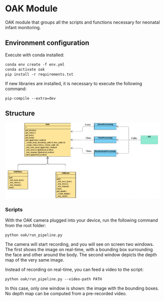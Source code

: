 # OAK Module
OAK module that groups all the scripts and functions necessary for neonatal infant monitoring.

## Environment configuration
Execute with conda installed:
```
conda env create -f env.yml
conda activate oak
pip install -r requirements.txt
```

If new libraries are installed, it is necessary to execute the following command:
```
pip-compile --extra=dev
```

## Structure

![Classes diagram](classes_diagram.png?raw=true)

### Scripts

With the OAK camera plugged into your device, run the following command from the root folder:

```
python oak/run_pipeline.py
```

The camera will start recording, and you will see on screen two windows. The first shows the image on real-time, with a bounding box surrounding the face and other around the body. The second window depicts the depth map of the very same image.

Instead of recording on real-time, you can feed a video to the script:

```
python oak/run_pipeline.py --video-path PATH
```

In this case, only one window is shown: the image with the bounding boxes. No depth map can be computed from a pre-recorded video.